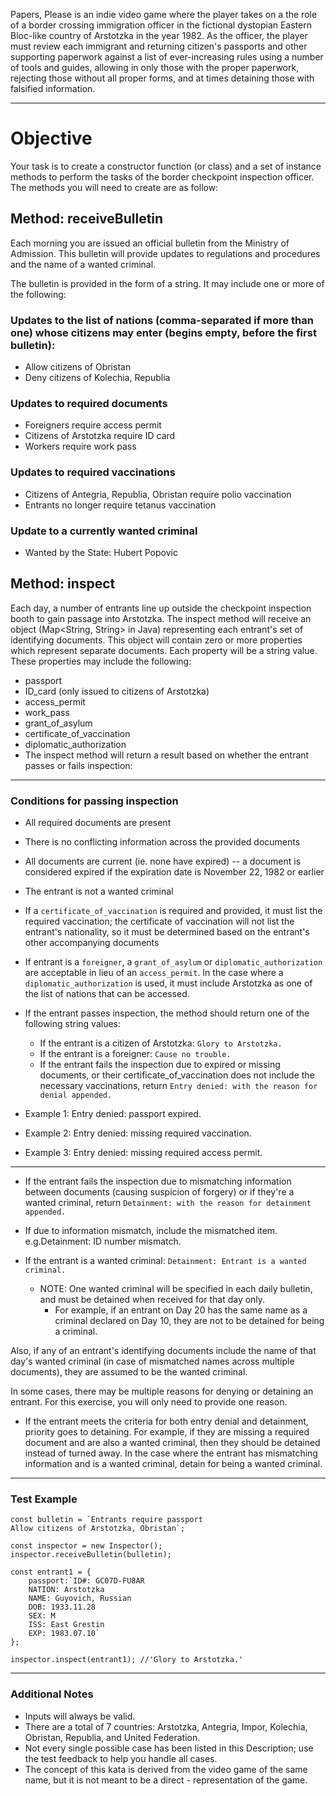 Papers, Please is an indie video game where the player takes on a the role of a border crossing immigration officer in the fictional dystopian Eastern Bloc-like country of Arstotzka in the year 1982. As the officer, the player must review each immigrant and returning citizen's passports and other supporting paperwork against a list of ever-increasing rules using a number of tools and guides, allowing in only those with the proper paperwork, rejecting those without all proper forms, and at times detaining those with falsified information.

----

# Objective
Your task is to create a constructor function (or class) and a set of instance methods to perform the tasks of the border checkpoint inspection officer. The methods you will need to create are as follow:

## Method: receiveBulletin
Each morning you are issued an official bulletin from the Ministry of Admission. This bulletin will provide updates to regulations and procedures and the name of a wanted criminal.

The bulletin is provided in the form of a string. It may include one or more of the following:

### Updates to the list of nations (comma-separated if more than one) whose citizens may enter (begins empty, before the first bulletin):
- Allow citizens of Obristan
- Deny citizens of Kolechia, Republia

### Updates to required documents
- Foreigners require access permit
- Citizens of Arstotzka require ID card
- Workers require work pass

### Updates to required vaccinations
- Citizens of Antegria, Republia, Obristan require polio vaccination
- Entrants no longer require tetanus vaccination

### Update to a currently wanted criminal
- Wanted by the State: Hubert Popovic

## Method: inspect
Each day, a number of entrants line up outside the checkpoint inspection booth to gain passage into Arstotzka. The inspect method will receive an object (Map<String, String> in Java) representing each entrant's set of identifying documents. This object will contain zero or more properties which represent separate documents. Each property will be a string value. These properties may include the following:

- passport
- ID_card (only issued to citizens of Arstotzka)
- access_permit
- work_pass
- grant_of_asylum
- certificate_of_vaccination
- diplomatic_authorization
- The inspect method will return a result based on whether the entrant passes or fails inspection:

----

### Conditions for passing inspection

- All required documents are present
- There is no conflicting information across the provided documents
- All documents are current (ie. none have expired) -- a document is considered expired if the expiration date is November 22, 1982 or earlier
- The entrant is not a wanted criminal
- If a `certificate_of_vaccination` is required and provided, it must list the required vaccination; the certificate of vaccination will not list the entrant's nationality, so it must be determined based on the entrant's other accompanying documents
- If entrant is a `foreigner`, a `grant_of_asylum` or `diplomatic_authorization` are acceptable in lieu of an `access_permit`. In the case where a `diplomatic_authorization` is used, it must include Arstotzka as one of the list of nations that can be accessed.
- If the entrant passes inspection, the method should return one of the following string values:
    - If the entrant is a citizen of Arstotzka: `Glory to Arstotzka.`
    - If the entrant is a foreigner: `Cause no trouble.`
    - If the entrant fails the inspection due to expired or missing documents, or their certificate_of_vaccination does not include the necessary vaccinations, return `Entry denied: with the reason for denial appended.`


- Example 1: Entry denied: passport expired.

- Example 2: Entry denied: missing required vaccination.

- Example 3: Entry denied: missing required access permit.

----

- If the entrant fails the inspection due to mismatching information between documents (causing suspicion of forgery) or if they're a wanted criminal, return `Detainment: with the reason for detainment appended.`

- If due to information mismatch, include the mismatched item. e.g.Detainment: ID number mismatch.
- If the entrant is a wanted criminal: `Detainment: Entrant is a wanted criminal.`
    - NOTE: One wanted criminal will be specified in each daily bulletin, and must be detained when received for that day only.
        - For example, if an entrant on Day 20 has the same name as a criminal declared on Day 10, they are not to be detained for being a criminal.

Also, if any of an entrant's identifying documents include the name of that day's wanted criminal (in case of mismatched names across multiple documents), they are assumed to be the wanted criminal.

In some cases, there may be multiple reasons for denying or detaining an entrant. For this exercise, you will only need to provide one reason.

- If the entrant meets the criteria for both entry denial and detainment, priority goes to detaining.
For example, if they are missing a required document and are also a wanted criminal, then they should be detained instead of turned away.
In the case where the entrant has mismatching information and is a wanted criminal, detain for being a wanted criminal.

----

### Test Example
```
const bulletin = `Entrants require passport
Allow citizens of Arstotzka, Obristan`;

const inspector = new Inspector();
inspector.receiveBulletin(bulletin);

const entrant1 = {
    passport:`ID#: GC07D-FU8AR
    NATION: Arstotzka
    NAME: Guyovich, Russian
    DOB: 1933.11.28
    SEX: M
    ISS: East Grestin
    EXP: 1983.07.10`
};

inspector.inspect(entrant1); //'Glory to Arstotzka.'
```

----

### Additional Notes
- Inputs will always be valid.
- There are a total of 7 countries: Arstotzka, Antegria, Impor, Kolechia, Obristan, Republia, and United Federation.
- Not every single possible case has been listed in this Description; use the test feedback to help you handle all cases.
- The concept of this kata is derived from the video game of the same name, but it is not meant to be a direct - representation of the game.
